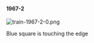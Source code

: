 #### 1967-2
![train-1967-2-0.png](https://github.com/lil-lab/nlvr/raw/master/nlvr/train/images/12/train-1967-2-0.png "train-1967-2-0.png")

Blue square is touching the edge